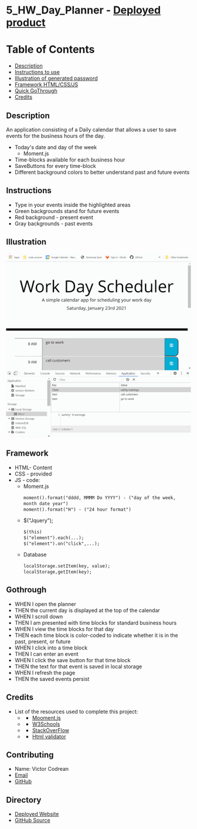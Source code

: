 # 5_HW_Day_Planner - [Deployed product](https://victorcodrean.github.io/5_HW_Day_Planner/)


# Table of Contents

- [Description](#Description)
- [Instructions to use](#Instructions)
- [Illustration of generated password](#Illustration)
- [Framework HTML/CSS/JS](#Framework)
- [Quick GoThrough](#Gothrough)
- [Credits](#Credits)

## Description
An application consisting of a Daily calendar that allows a user to save events for the business hours of the day.
* Today's date and day of the week
    * Moment.js
* Time-blocks available for each business hour
* SaveButtons for every time-block
* Different background colors to better understand past and future events

## Instructions
* Type in your events inside the highlighted areas
* Green backgrounds stand for future events
* Red background - present event
* Gray backgrounds - past events

## Illustration
![illustration](assets/pictures/illustration.gif)

## Framework
* HTML- Content
* CSS - provided
* JS - code:
    * Moment.js
        ```
        moment().format("dddd, MMMM Do YYYY") - ("day of the week, month date year")
        moment().format("H") - ("24 hour format")
        
        ```
    * $("Jquery");
        ```
        $(this)
        $("element").each(...);
        $("element").on("click",...);

        ```
    * Database
        ```
        localStorage.setItem(key, value);
        localStorage,getItem(key);

        ```

## Gothrough
* WHEN I open the planner
* THEN the current day is displayed at the top of the calendar
* WHEN I scroll down
* THEN I am presented with time blocks for standard business hours
* WHEN I view the time blocks for that day
* THEN each time block is color-coded to indicate whether it is in the past, present, or future
* WHEN I click into a time block
* THEN I can enter an event
* WHEN I click the save button for that time block
* THEN the text for that event is saved in local storage
* WHEN I refresh the page
* THEN the saved events persist

## Credits
* List of the resources used to complete this project:
    * - [Mooment.js](https://momentjs.com/docs/#/parsing/string-format/)
    * - [W3Schools](https://www.w3schools.com/jsref/prop_win_localstorage.asp)
    * - [StackOverFlow](https://stackoverflow.com/)
    * - [Html validator](https://validator.w3.org/nu/#textarea)

## Contributing
* Name: Victor Codrean
* [Email](CodreanVictor@gmail.com)
* [GitHub](https://github.com/VictorCodrean)

## Directory
* [Deployed Website](https://victorcodrean.github.io/5_HW_Day_Planner/)
* [GitHub Source](https://github.com/VictorCodrean/5_HW_Day_Planner)
